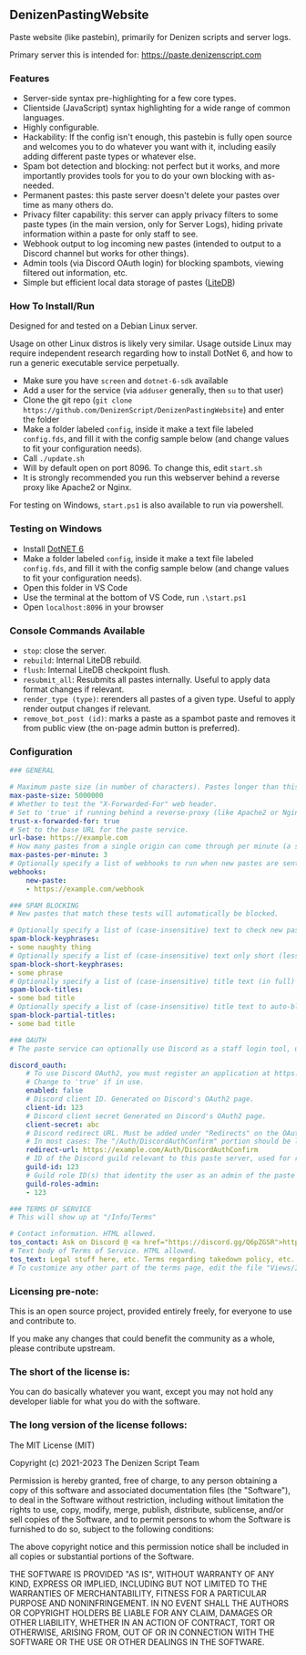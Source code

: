 DenizenPastingWebsite
---------------------

Paste website (like pastebin), primarily for Denizen scripts and server logs.

Primary server this is intended for: https://paste.denizenscript.com

### Features

- Server-side syntax pre-highlighting for a few core types.
- Clientside (JavaScript) syntax highlighting for a wide range of common languages.
- Highly configurable.
- Hackability: If the config isn't enough, this pastebin is fully open source and welcomes you to do whatever you want with it, including easily adding different paste types or whatever else.
- Spam bot detection and blocking: not perfect but it works, and more importantly provides tools for you to do your own blocking with as-needed.
- Permanent pastes: this paste server doesn't delete your pastes over time as many others do.
- Privacy filter capability: this server can apply privacy filters to some paste types (in the main version, only for Server Logs), hiding private information within a paste for only staff to see.
- Webhook output to log incoming new pastes (intended to output to a Discord channel but works for other things).
- Admin tools (via Discord OAuth login) for blocking spambots, viewing filtered out information, etc.
- Simple but efficient local data storage of pastes ([LiteDB](https://www.litedb.org/))

### How To Install/Run

Designed for and tested on a Debian Linux server.

Usage on other Linux distros is likely very similar. Usage outside Linux may require independent research regarding how to install DotNet 6, and how to run a generic executable service perpetually.

- Make sure you have `screen` and `dotnet-6-sdk` available
- Add a user for the service (via `adduser` generally, then `su` to that user)
- Clone the git repo (`git clone https://github.com/DenizenScript/DenizenPastingWebsite`) and enter the folder
- Make a folder labeled `config`, inside it make a text file labeled `config.fds`, and fill it with the config sample below (and change values to fit your configuration needs).
- Call `./update.sh`
- Will by default open on port 8096. To change this, edit `start.sh`
- It is strongly recommended you run this webserver behind a reverse proxy like Apache2 or Nginx.

For testing on Windows, `start.ps1` is also available to run via powershell.


### Testing on Windows

- Install [DotNET 6](https://dotnet.microsoft.com/download/dotnet/6.0)
- Make a folder labeled `config`, inside it make a text file labeled `config.fds`, and fill it with the config sample below (and change values to fit your configuration needs).
- Open this folder in VS Code
- Use the terminal at the bottom of VS Code, run `.\start.ps1`
- Open `localhost:8096` in your browser

### Console Commands Available

- `stop`: close the server.
- `rebuild`: Internal LiteDB rebuild.
- `flush`: Internal LiteDB checkpoint flush.
- `resubmit_all`: Resubmits all pastes internally. Useful to apply data format changes if relevant.
- `render_type (type)`: rerenders all pastes of a given type. Useful to apply render output changes if relevant.
- `remove_bot_post (id)`: marks a paste as a spambot paste and removes it from public view (the on-page admin button is preferred).

### Configuration

```yml
### GENERAL

# Maximum paste size (in number of characters). Pastes longer than this will be trimmed. Reference value is 5 million, or approximately 5 megabytes.
max-paste-size: 5000000
# Whether to test the "X-Forwarded-For" web header.
# Set to 'true' if running behind a reverse-proxy (like Apache2 or Nginx), 'false' if directly exposed.
trust-x-forwarded-for: true
# Set to the base URL for the paste service.
url-base: https://example.com
# How many pastes from a single origin can come through per minute (a simple flood protection tool). If set to 0, the paste website is effectively read-only. Set to '99999' if you want effectively unlimited pastes.
max-pastes-per-minute: 3
# Optionally specify a list of webhooks to run when new pastes are sent. Webhook content will be a simple JSON-formatted payload with key "content" set to simple displayable text (intended for use as a Discord webhook).
webhooks:
    new-paste:
    - https://example.com/webhook

### SPAM BLOCKING
# New pastes that match these tests will automatically be blocked.

# Optionally specify a list of (case-insensitive) text to check new pastes for to trigger automatic spam blocking.
spam-block-keyphrases:
- some naughty thing
# Optionally specify a list of (case-insensitive) text only short (less than 20 line) pastes for.
spam-block-short-keyphrases:
- some phrase
# Optionally specify a list of (case-insensitive) title text (in full) to auto-block if detected.
spam-block-titles:
- some bad title
# Optionally specify a list of (case-insensitive) title text to auto-block if detected contained in a paste title.
spam-block-partial-titles:
- some bad title

### OAUTH
# The paste service can optionally use Discord as a staff login tool, using Discord OAuth, and a role to mark staff in your Discord guild.

discord_oauth:
    # To use Discord OAuth2, you must register an application at https://discord.com/developers/applications
    # Change to 'true' if in use.
    enabled: false
    # Discord client ID. Generated on Discord's OAuth2 page.
    client-id: 123
    # Discord client secret Generated on Discord's OAuth2 page.
    client-secret: abc
    # Discord redirect URL. Must be added under "Redirects" on the OAuth2 page.
    # In most cases: The "/Auth/DiscordAuthConfirm" portion should be left as-is and the base URL should match 'url-base'.
    redirect-url: https://example.com/Auth/DiscordAuthConfirm
    # ID of the Discord guild relevant to this paste server, used for roles check.
    guild-id: 123
    # Guild role ID(s) that identity the user as an admin of the paste site.
    guild-roles-admin:
    - 123

### TERMS OF SERVICE
# This will show up at "/Info/Terms"

# Contact information. HTML allowed.
tos_contact: Ask on Discord @ <a href="https://discord.gg/Q6pZGSR">https://discord.gg/Q6pZGSR</a> or send an email to <code>webmaster@example.com</code>.
# Text body of Terms of Service. HTML allowed.
tos_text: Legal stuff here, etc. Terms regarding takedown policy, etc. Probably include something like:<br>Pastes sent as spam or for advertising or "SEO" reasons will result in the uploader being blocked (if/when discovered).<br>Large numbers of pastes from a single user for any purpose may be ratelimited or blocked either automatically or manually.
# To customize any other part of the terms page, edit the file "Views/Info/Terms.cshtml"
```

### Licensing pre-note:

This is an open source project, provided entirely freely, for everyone to use and contribute to.

If you make any changes that could benefit the community as a whole, please contribute upstream.

### The short of the license is:

You can do basically whatever you want, except you may not hold any developer liable for what you do with the software.

### The long version of the license follows:

The MIT License (MIT)

Copyright (c) 2021-2023 The Denizen Script Team

Permission is hereby granted, free of charge, to any person obtaining a copy
of this software and associated documentation files (the "Software"), to deal
in the Software without restriction, including without limitation the rights
to use, copy, modify, merge, publish, distribute, sublicense, and/or sell
copies of the Software, and to permit persons to whom the Software is
furnished to do so, subject to the following conditions:

The above copyright notice and this permission notice shall be included in all
copies or substantial portions of the Software.

THE SOFTWARE IS PROVIDED "AS IS", WITHOUT WARRANTY OF ANY KIND, EXPRESS OR
IMPLIED, INCLUDING BUT NOT LIMITED TO THE WARRANTIES OF MERCHANTABILITY,
FITNESS FOR A PARTICULAR PURPOSE AND NONINFRINGEMENT. IN NO EVENT SHALL THE
AUTHORS OR COPYRIGHT HOLDERS BE LIABLE FOR ANY CLAIM, DAMAGES OR OTHER
LIABILITY, WHETHER IN AN ACTION OF CONTRACT, TORT OR OTHERWISE, ARISING FROM,
OUT OF OR IN CONNECTION WITH THE SOFTWARE OR THE USE OR OTHER DEALINGS IN THE
SOFTWARE.

